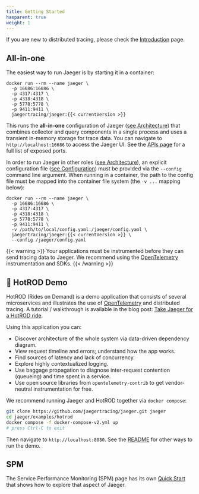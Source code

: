 ```yaml
---
title: Getting Started
hasparent: true
weight: 1
---
```


If you are new to distributed tracing, please check the [Introduction](../) page.

## All-in-one

The easiest way to run Jaeger is by starting it in a container:

```
docker run --rm --name jaeger \
  -p 16686:16686 \
  -p 4317:4317 \
  -p 4318:4318 \
  -p 5778:5778 \
  -p 9411:9411 \
  jaegertracing/jaeger:{{< currentVersion >}}
```

This runs the **all-in-one** configuration of Jaeger ([see Architecture](../architecture/)) that combines collector and query components in a single process and uses a transient in-memory storage for trace data. You can navigate to `http://localhost:16686` to access the Jaeger UI. See the [APIs page](../architecture/apis/) for a full list of exposed ports.

In order to run Jaeger in other roles ([see Architecture](../architecture/)), an explicit configuration file ([see Configuration](../deployment/configuration/)) must be provided via the `--config` command line argument. When running in a container, the path to the config file must be mapped into the container file system (the `-v ...` mapping below):

```
docker run --rm --name jaeger \
  -p 16686:16686 \
  -p 4317:4317 \
  -p 4318:4318 \
  -p 5778:5778 \
  -p 9411:9411 \
  -v /path/to/local/config.yaml:/jaeger/config.yaml \
  jaegertracing/jaeger:{{< currentVersion >}} \
  --config /jaeger/config.yaml
```

{{< warning >}}
Your applications must be instrumented before they can send tracing data to Jaeger. We recommend using the [OpenTelemetry](https://opentelemetry.io/) instrumentation and SDKs.
{{< /warning >}}

## 🚗 HotROD Demo

HotROD (Rides on Demand) is a demo application that consists of several microservices and illustrates the use of [OpenTelemetry][otel] and distributed tracing. A tutorial / walkthrough is available in the blog post: [Take Jaeger for a HotROD ride][hotrod-tutorial].

Using this application you can:

- Discover architecture of the whole system via data-driven dependency diagram.
- View request timeline and errors; understand how the app works.
- Find sources of latency and lack of concurrency.
- Explore highly contextualized logging.
- Use baggage propagation to diagnose inter-request contention (queueing) and time spent in a service.
- Use open source libraries from `opentelemetry-contrib` to get vendor-neutral instrumentation
for free.

We recommend running Jaeger and HotROD together via `docker compose`:

```bash
git clone https://github.com/jaegertracing/jaeger.git jaeger
cd jaeger/examples/hotrod
docker compose -f docker-compose-v2.yml up
# press Ctrl-C to exit
```

Then navigate to `http://localhost:8080`. See the [README](https://github.com/jaegertracing/jaeger/blob/v2.3.0/examples/hotrod/README.md) for other ways to run the demo.

## SPM

The Service Performance Monitoring (SPM) page has its own [Quick Start](../architecture/spm/#getting-started) that shows how to explore that aspect of Jaeger.

[hotrod-tutorial]: https://medium.com/jaegertracing/take-jaeger-for-a-hotrod-ride-233cf43e46c2
[otel]: https://opentelemetry.io
